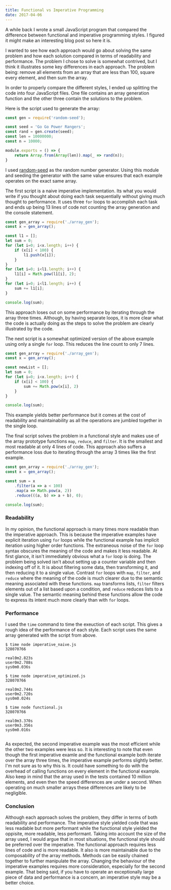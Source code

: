 ```yaml
---
title: Functional vs Imperative Programming
date: 2017-04-06
---
```


A while back I wrote a small JavaScript program that compared the difference between functional and imperative programming styles.
I figured it might make an interesting blog post so here it is.

I wanted to see how each approach would go about solving the same problem and how each solution compared in terms of readability and performance.
The problem I chose to solve is somewhat contrived, but I think it illustrates some key differences in each approach.
The problem being: remove all elements from an array that are less than 100, square every element, and then sum the array.

In order to properly compare the different styles, I ended up splitting the code into four JavaScript files.
One file contains an array generation function and the other three contain the solutions to the problem.

Here is the script used to generate the array:

```javascript
const gen = require('random-seed');

const seed = 'Go Go Power Rangers';
const rand = gen.create(seed);
const len = 10000000;
const n = 10000;

module.exports = () => {
	return Array.from(Array(len)).map(_ => rand(n));
}
```

I used [random-seed](https://www.npmjs.com/package/random-seed) as the random number generator.
Using this module and seeding the generator with the same value ensures that each example operates on the exact same array.

The first script is a naive imperative implementation.
Its what you would write if you thought about doing each task sequentially without giving much thought to performance.
It uses three `for` loops to accomplish each task and ends up being 13 lines of code not counting the array generation and the console statement.

```javascript
const gen_array = require('./array_gen');
const x = gen_array();

const l1 = [];
let sum = 0;
for (let i=0; i<x.length; i++) {
	if (x[i] < 100) {
		l1.push(x[i]);
	}
}
for (let i=0; i<l1.length; i++) {
	l1[i] = Math.pow(l1[i], 2);
}
for (let i=0; i<l1.length; i++) {
	sum += l1[i];
}

console.log(sum);
```

This approach loses out on some performance by iterating through the array three times.
Although, by having separate loops, it is more clear what the code is actually doing as the steps to solve the problem are clearly illustrated by the code.

The next script is a somewhat optimized version of the above example using only a single `for` loop.
This reduces the line count to only 7 lines.

```javascript
const gen_array = require('./array_gen');
const x = gen_array();

const newList = [];
let sum = 0;
for (let i=0; i<x.length; i++) {
	if (x[i] < 100) {
		sum += Math.pow(x[i], 2)
	}
}

console.log(sum);
```

This example yields better performance but it comes at the cost of readability and maintainability as all the operations are jumbled together in the single loop.

The final script solves the problem in a functional style and makes use of the array prototype functions `map`, `reduce`, and `filter`.
It is the smallest and most readable at only 4 lines of code.
This approach also suffers a performance loss due to iterating through the array 3 times like the first example.

```javascript
const gen_array = require('./array_gen');
const x = gen_array();

const sum = x
	.filter(a => a < 100)
	.map(a => Math.pow(a, 2))
	.reduce(((a, b) => a + b), 0);

console.log(sum);
```

### Readability
In my opinion, the functional approach is many times more readable than the imperative approach.
This is because the imperative examples have explicit iteration using `for` loops while the functional example has implicit iteration using higher order functions.
The extraneous noise of the `for` loop syntax obscures the meaning of the code and makes it less readable.
At first glance, it isn't immediately obvious what a `for` loop is doing. 
The problem being solved isn't about setting up a counter variable and then indexing off of it.
It is about filtering some data, then transforming it, and then reducing it to a single value.
Contrast `for` loops with `map`, `filter`, and `reduce` where the meaning of the code is much clearer due to the semantic meaning associated with these functions.
`map` transforms lists, `filter` filters elements out of a list based upon a condition, and `reduce` reduces lists to a single value.
The semantic meaning behind these functions allow the code to express its intent much more clearly than with `for` loops.

### Performance
I used the `time` command to time the exeuction of each script.
This gives a rough idea of the performance of each style.
Each script uses the same array generated with the script from above.

```no-highlight
$ time node imperative_naive.js
328070766

real0m2.823s
user0m2.788s
sys0m0.036s

$ time node imperative_optimized.js
328070766

real0m2.744s
user0m2.720s
sys0m0.024s

$ time node functional.js
328070766

real0m3.370s
user0m3.356s
sys0m0.016s
			
```

As expected, the second imperative example was the most efficient while the other two examples were less so.
It is interesting to note that even though the first imperative examle and the functional example both iterate over the array three times, the imperative example performs slightly better.
I'm not sure as to why this is.
It could have something to do with the overhead of calling functions on every element in the functional example.
Also keep in mind that the array used in the tests contained 10 million elements, and even then the speed differences are under a second.
When operating on much smaller arrays these differences are likely to be negligible.

### Conclusion
Although each approach solves the problem, they differ in terms of both readability and performance.
The imperative style yielded code that was less readable but more performant while the functional style yielded the oppisite, more readable, less performant.
Taking into account the size of the array used, I would argue that in most situations, the functional style should be preferred over the imperative.
The functional approach requires less lines of code and is more readable.
It also is more maintainable due to the composability of the array methods.
Methods can be easily chained together to further manipulate the array.
Changing the behaviour of the imperative examples requires more consideration, especially for the second example.
That being said, if you have to operate an exceptionally large piece of data and performance is a concern, an imperative style may be a better choice.

